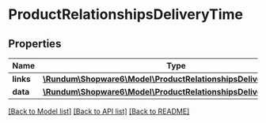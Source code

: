 # ProductRelationshipsDeliveryTime

## Properties
Name | Type | Description | Notes
------------ | ------------- | ------------- | -------------
**links** | [**\Rundum\Shopware6\Model\ProductRelationshipsDeliveryTimeLinks**](ProductRelationshipsDeliveryTimeLinks.md) |  | [optional] 
**data** | [**\Rundum\Shopware6\Model\ProductRelationshipsDeliveryTimeData**](ProductRelationshipsDeliveryTimeData.md) |  | [optional] 

[[Back to Model list]](../../README.md#documentation-for-models) [[Back to API list]](../../README.md#documentation-for-api-endpoints) [[Back to README]](../../README.md)

